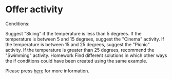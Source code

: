 # Offer activity

Conditions:

Suggest "Skiing" if the temperature is less than 5 degrees.
If the temperature is between 5 and 15 degrees, suggest the "Cinema" activity.
If the temperature is between 15 and 25 degrees, suggest the "Picnic" activity.
If the temperature is greater than 25 degrees, recommend the "Swimming" activity.
Homework
Find different solutions in which other ways the if conditions could have been created using the same example.

Please press [here](https://academy.patika.dev/tr/courses/java101/pratik-etkinlik-onerme) for more information.